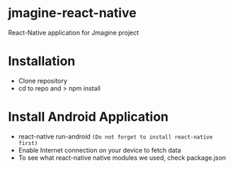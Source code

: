 # jmagine-react-native
React-Native application for Jmagine project
# Installation
- Clone repository
- cd to repo and > npm install
# Install Android Application
- react-native run-android `(Do not forget to install react-native first)`
- Enable Internet connection on your device to fetch data
- To see what react-native native modules we used, check package.json
